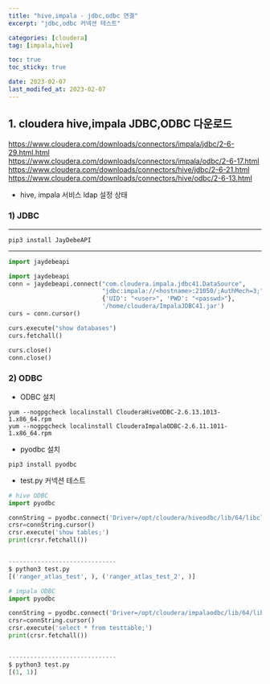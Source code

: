 ```yaml
---
title: "hive,impala - jdbc,odbc 연결"
excerpt: "jdbc,odbc 커넥션 테스트"

categories: [cloudera]
tag: [impala,hive]

toc: true
toc_sticky: true

date: 2023-02-07
last_modifed_at: 2023-02-07
---
```




## 1. cloudera hive,impala JDBC,ODBC 다운로드
 https://www.cloudera.com/downloads/connectors/impala/jdbc/2-6-29.html.html  
 https://www.cloudera.com/downloads/connectors/impala/odbc/2-6-17.html  
 https://www.cloudera.com/downloads/connectors/hive/jdbc/2-6-21.html  
 https://www.cloudera.com/downloads/connectors/hive/odbc/2-6-13.html  

* hive, impala 서비스 ldap 설정 상태

### 1) JDBC
* * *
```
pip3 install JayDebeAPI
```
* * *

```python
import jaydebeapi

import jaydebeapi
conn = jaydebeapi.connect("com.cloudera.impala.jdbc41.DataSource",
                          "jdbc:impala://<hostname>:21050/;AuthMech=3;",
                          {'UID': "<user>", 'PWD': "<passwd>"},
                          '/home/cloudera/ImpalaJDBC41.jar')
curs = conn.cursor()

curs.execute("show databases")
curs.fetchall()

curs.close()
conn.close()​
```


### 2) ODBC
* ODBC 설치
```
yum --nogpgcheck localinstall ClouderaHiveODBC-2.6.13.1013-1.x86_64.rpm
yum --nogpgcheck localinstall ClouderaImpalaODBC-2.6.11.1011-1.x86_64.rpm
```

* pyodbc 설치
```
pip3 install pyodbc
```

* test.py 커넥션 테스트
```python
# hive ODBC
import pyodbc

connString = pyodbc.connect('Driver=/opt/cloudera/hiveodbc/lib/64/libclouderahiveodbc64.so;Host=<hostname>;Port=10000;AuthMech=3;UID=<user>;PWD=<passwd>;',autocommit=True)
crsr=connString.cursor()
crsr.execute('show tables;')
print(crsr.fetchall())


------------------------------
$ python3 test.py
[('ranger_atlas_test', ), ('ranger_atlas_test_2', )]
```
  
```python
# impala ODBC
import pyodbc

connString = pyodbc.connect('Driver=/opt/cloudera/impalaodbc/lib/64/libclouderaimpalaodbc64.so;Host=<hostname>;Port=10000;AuthMech=3;UID=<user>;PWD=<passwd>;',autocommit=True)
crsr=connString.cursor()
crsr.execute('select * from testtable;')
print(crsr.fetchall())


------------------------------
$ python3 test.py
[(1, 1)]
```